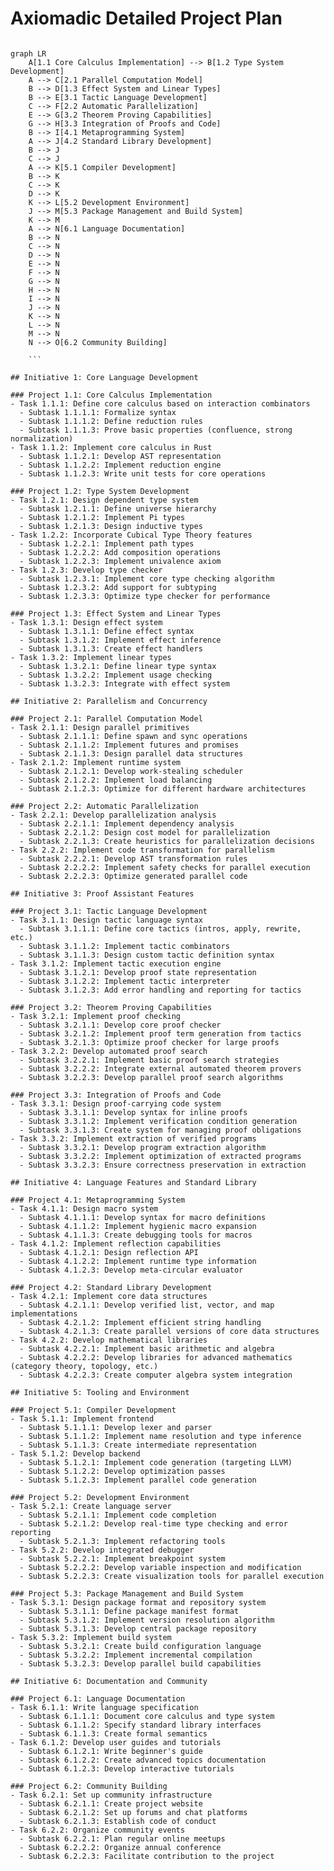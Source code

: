 # Axiomadic Detailed Project Plan

```mermaid

graph LR
    A[1.1 Core Calculus Implementation] --> B[1.2 Type System Development]
    A --> C[2.1 Parallel Computation Model]
    B --> D[1.3 Effect System and Linear Types]
    B --> E[3.1 Tactic Language Development]
    C --> F[2.2 Automatic Parallelization]
    E --> G[3.2 Theorem Proving Capabilities]
    G --> H[3.3 Integration of Proofs and Code]
    B --> I[4.1 Metaprogramming System]
    A --> J[4.2 Standard Library Development]
    B --> J
    C --> J
    A --> K[5.1 Compiler Development]
    B --> K
    C --> K
    D --> K
    K --> L[5.2 Development Environment]
    J --> M[5.3 Package Management and Build System]
    K --> M
    A --> N[6.1 Language Documentation]
    B --> N
    C --> N
    D --> N
    E --> N
    F --> N
    G --> N
    H --> N
    I --> N
    J --> N
    K --> N
    L --> N
    M --> N
    N --> O[6.2 Community Building]

    ```

## Initiative 1: Core Language Development

### Project 1.1: Core Calculus Implementation
- Task 1.1.1: Define core calculus based on interaction combinators
  - Subtask 1.1.1.1: Formalize syntax
  - Subtask 1.1.1.2: Define reduction rules
  - Subtask 1.1.1.3: Prove basic properties (confluence, strong normalization)
- Task 1.1.2: Implement core calculus in Rust
  - Subtask 1.1.2.1: Develop AST representation
  - Subtask 1.1.2.2: Implement reduction engine
  - Subtask 1.1.2.3: Write unit tests for core operations

### Project 1.2: Type System Development
- Task 1.2.1: Design dependent type system
  - Subtask 1.2.1.1: Define universe hierarchy
  - Subtask 1.2.1.2: Implement Pi types
  - Subtask 1.2.1.3: Design inductive types
- Task 1.2.2: Incorporate Cubical Type Theory features
  - Subtask 1.2.2.1: Implement path types
  - Subtask 1.2.2.2: Add composition operations
  - Subtask 1.2.2.3: Implement univalence axiom
- Task 1.2.3: Develop type checker
  - Subtask 1.2.3.1: Implement core type checking algorithm
  - Subtask 1.2.3.2: Add support for subtyping
  - Subtask 1.2.3.3: Optimize type checker for performance

### Project 1.3: Effect System and Linear Types
- Task 1.3.1: Design effect system
  - Subtask 1.3.1.1: Define effect syntax
  - Subtask 1.3.1.2: Implement effect inference
  - Subtask 1.3.1.3: Create effect handlers
- Task 1.3.2: Implement linear types
  - Subtask 1.3.2.1: Define linear type syntax
  - Subtask 1.3.2.2: Implement usage checking
  - Subtask 1.3.2.3: Integrate with effect system

## Initiative 2: Parallelism and Concurrency

### Project 2.1: Parallel Computation Model
- Task 2.1.1: Design parallel primitives
  - Subtask 2.1.1.1: Define spawn and sync operations
  - Subtask 2.1.1.2: Implement futures and promises
  - Subtask 2.1.1.3: Design parallel data structures
- Task 2.1.2: Implement runtime system
  - Subtask 2.1.2.1: Develop work-stealing scheduler
  - Subtask 2.1.2.2: Implement load balancing
  - Subtask 2.1.2.3: Optimize for different hardware architectures

### Project 2.2: Automatic Parallelization
- Task 2.2.1: Develop parallelization analysis
  - Subtask 2.2.1.1: Implement dependency analysis
  - Subtask 2.2.1.2: Design cost model for parallelization
  - Subtask 2.2.1.3: Create heuristics for parallelization decisions
- Task 2.2.2: Implement code transformation for parallelism
  - Subtask 2.2.2.1: Develop AST transformation rules
  - Subtask 2.2.2.2: Implement safety checks for parallel execution
  - Subtask 2.2.2.3: Optimize generated parallel code

## Initiative 3: Proof Assistant Features

### Project 3.1: Tactic Language Development
- Task 3.1.1: Design tactic language syntax
  - Subtask 3.1.1.1: Define core tactics (intros, apply, rewrite, etc.)
  - Subtask 3.1.1.2: Implement tactic combinators
  - Subtask 3.1.1.3: Design custom tactic definition syntax
- Task 3.1.2: Implement tactic execution engine
  - Subtask 3.1.2.1: Develop proof state representation
  - Subtask 3.1.2.2: Implement tactic interpreter
  - Subtask 3.1.2.3: Add error handling and reporting for tactics

### Project 3.2: Theorem Proving Capabilities
- Task 3.2.1: Implement proof checking
  - Subtask 3.2.1.1: Develop core proof checker
  - Subtask 3.2.1.2: Implement proof term generation from tactics
  - Subtask 3.2.1.3: Optimize proof checker for large proofs
- Task 3.2.2: Develop automated proof search
  - Subtask 3.2.2.1: Implement basic proof search strategies
  - Subtask 3.2.2.2: Integrate external automated theorem provers
  - Subtask 3.2.2.3: Develop parallel proof search algorithms

### Project 3.3: Integration of Proofs and Code
- Task 3.3.1: Design proof-carrying code system
  - Subtask 3.3.1.1: Develop syntax for inline proofs
  - Subtask 3.3.1.2: Implement verification condition generation
  - Subtask 3.3.1.3: Create system for managing proof obligations
- Task 3.3.2: Implement extraction of verified programs
  - Subtask 3.3.2.1: Develop program extraction algorithm
  - Subtask 3.3.2.2: Implement optimization of extracted programs
  - Subtask 3.3.2.3: Ensure correctness preservation in extraction

## Initiative 4: Language Features and Standard Library

### Project 4.1: Metaprogramming System
- Task 4.1.1: Design macro system
  - Subtask 4.1.1.1: Develop syntax for macro definitions
  - Subtask 4.1.1.2: Implement hygienic macro expansion
  - Subtask 4.1.1.3: Create debugging tools for macros
- Task 4.1.2: Implement reflection capabilities
  - Subtask 4.1.2.1: Design reflection API
  - Subtask 4.1.2.2: Implement runtime type information
  - Subtask 4.1.2.3: Develop meta-circular evaluator

### Project 4.2: Standard Library Development
- Task 4.2.1: Implement core data structures
  - Subtask 4.2.1.1: Develop verified list, vector, and map implementations
  - Subtask 4.2.1.2: Implement efficient string handling
  - Subtask 4.2.1.3: Create parallel versions of core data structures
- Task 4.2.2: Develop mathematical libraries
  - Subtask 4.2.2.1: Implement basic arithmetic and algebra
  - Subtask 4.2.2.2: Develop libraries for advanced mathematics (category theory, topology, etc.)
  - Subtask 4.2.2.3: Create computer algebra system integration

## Initiative 5: Tooling and Environment

### Project 5.1: Compiler Development
- Task 5.1.1: Implement frontend
  - Subtask 5.1.1.1: Develop lexer and parser
  - Subtask 5.1.1.2: Implement name resolution and type inference
  - Subtask 5.1.1.3: Create intermediate representation
- Task 5.1.2: Develop backend
  - Subtask 5.1.2.1: Implement code generation (targeting LLVM)
  - Subtask 5.1.2.2: Develop optimization passes
  - Subtask 5.1.2.3: Implement parallel code generation

### Project 5.2: Development Environment
- Task 5.2.1: Create language server
  - Subtask 5.2.1.1: Implement code completion
  - Subtask 5.2.1.2: Develop real-time type checking and error reporting
  - Subtask 5.2.1.3: Implement refactoring tools
- Task 5.2.2: Develop integrated debugger
  - Subtask 5.2.2.1: Implement breakpoint system
  - Subtask 5.2.2.2: Develop variable inspection and modification
  - Subtask 5.2.2.3: Create visualization tools for parallel execution

### Project 5.3: Package Management and Build System
- Task 5.3.1: Design package format and repository system
  - Subtask 5.3.1.1: Define package manifest format
  - Subtask 5.3.1.2: Implement version resolution algorithm
  - Subtask 5.3.1.3: Develop central package repository
- Task 5.3.2: Implement build system
  - Subtask 5.3.2.1: Create build configuration language
  - Subtask 5.3.2.2: Implement incremental compilation
  - Subtask 5.3.2.3: Develop parallel build capabilities

## Initiative 6: Documentation and Community

### Project 6.1: Language Documentation
- Task 6.1.1: Write language specification
  - Subtask 6.1.1.1: Document core calculus and type system
  - Subtask 6.1.1.2: Specify standard library interfaces
  - Subtask 6.1.1.3: Create formal semantics
- Task 6.1.2: Develop user guides and tutorials
  - Subtask 6.1.2.1: Write beginner's guide
  - Subtask 6.1.2.2: Create advanced topics documentation
  - Subtask 6.1.2.3: Develop interactive tutorials

### Project 6.2: Community Building
- Task 6.2.1: Set up community infrastructure
  - Subtask 6.2.1.1: Create project website
  - Subtask 6.2.1.2: Set up forums and chat platforms
  - Subtask 6.2.1.3: Establish code of conduct
- Task 6.2.2: Organize community events
  - Subtask 6.2.2.1: Plan regular online meetups
  - Subtask 6.2.2.2: Organize annual conference
  - Subtask 6.2.2.3: Facilitate contribution to the project
